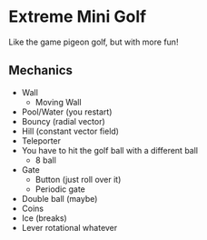 # Extreme Mini Golf
Like the game pigeon golf, but with more fun!

## Mechanics
- Wall
    - Moving Wall
- Pool/Water (you restart)
- Bouncy (radial vector)
- Hill (constant vector field)
- Teleporter
- You have to hit the golf ball with a different ball
    - 8 ball
- Gate
    - Button (just roll over it)
    - Periodic gate
- Double ball (maybe)
- Coins
- Ice (breaks)
- Lever rotational whatever